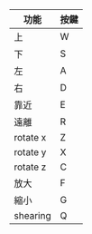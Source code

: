 | 功能 | 按鍵 |
|------|------|
|上|W|
|下|S|
|左|A|
|右|D|
|靠近|E|
|遠離|R|
|rotate x|Z|
|rotate y|X|
|rotate z|C|
|放大|F|
|縮小|G|
|shearing|Q|
